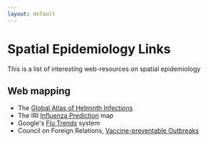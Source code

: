 ```yaml
---
layout: default
---
```


Spatial Epidemiology Links
==========================

This is a list of interesting web-resources on spatial epidemiology

Web mapping
-----------


* The [Global Atlas of Helminth Infections](http://www.thiswormyworld.org/)
* The IRI [Influenza Prediction](http://cpid.iri.columbia.edu/) map
* Google's [Flu Trends](http://www.google.org/flutrends/) system
* Council on Foreign Relations, [Vaccine-preventable Outbreaks](http://www.cfr.org/interactives/GH_Vaccine_Map/#map)





